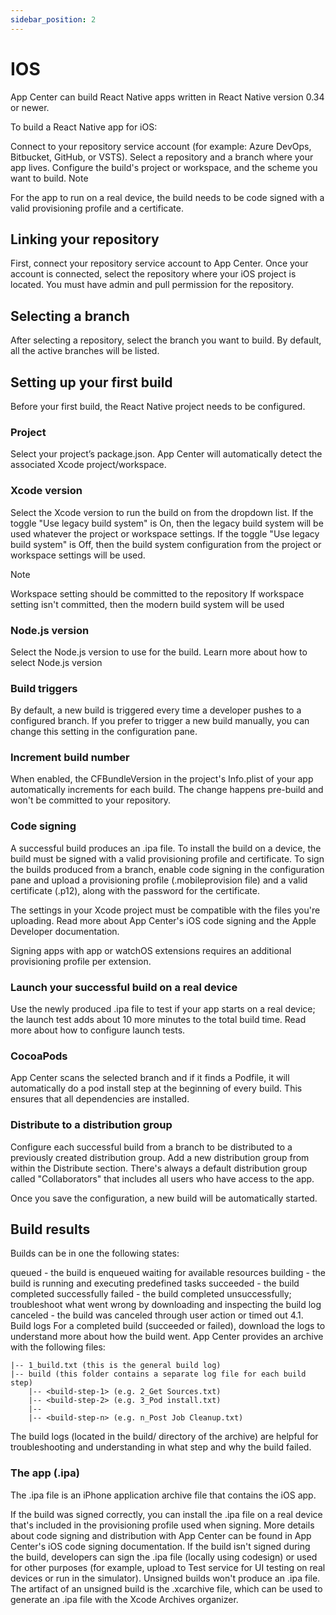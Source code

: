 ```yaml
---
sidebar_position: 2
---
```


# IOS

App Center can build React Native apps written in React Native version 0.34 or newer.

To build a React Native app for iOS:

Connect to your repository service account (for example: Azure DevOps, Bitbucket, GitHub, or VSTS).
Select a repository and a branch where your app lives.
Configure the build's project or workspace, and the scheme you want to build.
 Note

For the app to run on a real device, the build needs to be code signed with a valid provisioning profile and a certificate.

## Linking your repository
First, connect your repository service account to App Center. Once your account is connected, select the repository where your iOS project is located. You must have admin and pull permission for the repository.

## Selecting a branch
After selecting a repository, select the branch you want to build. By default, all the active branches will be listed.

## Setting up your first build
Before your first build, the React Native project needs to be configured.

### Project
Select your project’s package.json. App Center will automatically detect the associated Xcode project/workspace.

### Xcode version
Select the Xcode version to run the build on from the dropdown list. If the toggle "Use legacy build system" is On, then the legacy build system will be used whatever the project or workspace settings. If the toggle "Use legacy build system" is Off, then the build system configuration from the project or workspace settings will be used.

 Note

Workspace setting should be committed to the repository
If workspace setting isn't committed, then the modern build system will be used
### Node.js version
Select the Node.js version to use for the build. Learn more about how to select Node.js version

### Build triggers
By default, a new build is triggered every time a developer pushes to a configured branch. If you prefer to trigger a new build manually, you can change this setting in the configuration pane.

### Increment build number
When enabled, the CFBundleVersion in the project's Info.plist of your app automatically increments for each build. The change happens pre-build and won't be committed to your repository.

### Code signing
A successful build produces an .ipa file. To install the build on a device, the build must be signed with a valid provisioning profile and certificate. To sign the builds produced from a branch, enable code signing in the configuration pane and upload a provisioning profile (.mobileprovision file) and a valid certificate (.p12), along with the password for the certificate.

The settings in your Xcode project must be compatible with the files you're uploading. Read more about App Center's iOS code signing and the Apple Developer documentation.

Signing apps with app or watchOS extensions requires an additional provisioning profile per extension.

### Launch your successful build on a real device
Use the newly produced .ipa file to test if your app starts on a real device; the launch test adds about 10 more minutes to the total build time. Read more about how to configure launch tests.

### CocoaPods
App Center scans the selected branch and if it finds a Podfile, it will automatically do a pod install step at the beginning of every build. This ensures that all dependencies are installed.

### Distribute to a distribution group
Configure each successful build from a branch to be distributed to a previously created distribution group. Add a new distribution group from within the Distribute section. There's always a default distribution group called "Collaborators" that includes all users who have access to the app.

Once you save the configuration, a new build will be automatically started.

## Build results
Builds can be in one the following states:

queued - the build is enqueued waiting for available resources
building - the build is running and executing predefined tasks
succeeded - the build completed successfully
failed - the build completed unsuccessfully; troubleshoot what went wrong by downloading and inspecting the build log
canceled - the build was canceled through user action or timed out
4.1. Build logs
For a completed build (succeeded or failed), download the logs to understand more about how the build went. App Center provides an archive with the following files:

```NA
|-- 1_build.txt (this is the general build log)
|-- build (this folder contains a separate log file for each build step)
    |-- <build-step-1> (e.g. 2_Get Sources.txt)
    |-- <build-step-2> (e.g. 3_Pod install.txt)
    |--
    |-- <build-step-n> (e.g. n_Post Job Cleanup.txt)
```
The build logs (located in the build/ directory of the archive) are helpful for troubleshooting and understanding in what step and why the build failed.

### The app (.ipa)
The .ipa file is an iPhone application archive file that contains the iOS app.

If the build was signed correctly, you can install the .ipa file on a real device that's included in the provisioning profile used when signing. More details about code signing and distribution with App Center can be found in App Center's iOS code signing documentation.
If the build isn't signed during the build, developers can sign the .ipa file (locally using codesign) or used for other purposes (for example, upload to Test service for UI testing on real devices or run in the simulator).
Unsigned builds won't produce an .ipa file. The artifact of an unsigned build is the .xcarchive file, which can be used to generate an .ipa file with the Xcode Archives organizer.